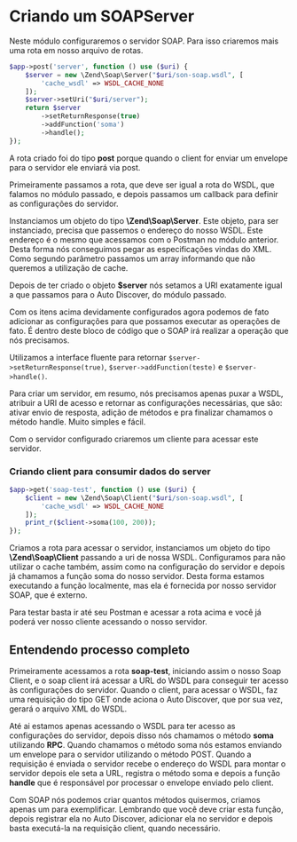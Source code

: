 # Criando um SOAPServer

Neste módulo configuraremos o servidor SOAP. Para isso criaremos mais uma rota em nosso arquivo de rotas.

```php
$app->post('server', function () use ($uri) {
    $server = new \Zend\Soap\Server("$uri/son-soap.wsdl", [
        'cache_wsdl' => WSDL_CACHE_NONE
    ]);
    $server->setUri("$uri/server");
    return $server
        ->setReturnResponse(true)
        ->addFunction('soma')
        ->handle();
});
```

A rota criado foi do tipo **post** porque quando o client for enviar um envelope para o servidor ele enviará via post.

Primeiramente passamos a rota, que deve ser igual a rota do WSDL, que falamos no módulo passado, e depois passamos um callback para definir as configurações do servidor.

Instanciamos um objeto do tipo **\Zend\Soap\Server**. Este objeto, para ser instanciado, precisa que passemos o endereço do nosso WSDL. Este endereço é o mesmo que acessamos com o Postman no módulo anterior. Desta forma nós conseguimos pegar as especificações vindas do XML. Como segundo parâmetro passamos um array informando que não queremos a utilização de cache.

Depois de ter criado o objeto **$server** nós setamos a URI exatamente igual a que passamos para o Auto Discover, do módulo passado.

Com os itens acima devidamente configurados agora podemos de fato adicionar as configurações para que possamos executar as operações de fato. É dentro deste bloco de código que o SOAP irá realizar a operação que nós precisamos.

Utilizamos a interface fluente para retornar `$server->setReturnResponse(true)`, `$server->addFunction(teste)` e  `$server->handle()`.

Para criar um servidor, em resumo, nós precisamos apenas puxar a WSDL, atribuir a URI de acesso e retornar as configurações necessárias, que são: ativar envio de resposta, adição de métodos e pra finalizar chamamos o método handle. Muito simples e fácil.

Com o servidor configurado criaremos um cliente para acessar este servidor.

### Criando client para consumir dados do server

```php
$app->get('soap-test', function () use ($uri) {
    $client = new \Zend\Soap\Client("$uri/son-soap.wsdl", [
        'cache_wsdl' => WSDL_CACHE_NONE
    ]);
    print_r($client->soma(100, 200));
});
```

Criamos a rota para acessar o servidor, instanciamos um objeto do tipo **\Zend\Soap\Client** passando a uri de nossa WSDL. Configuramos para não utilizar o cache também, assim como na configuração do servidor e depois já chamamos a função soma do nosso servidor. Desta forma estamos executando a função localmente, mas ela é fornecida por nosso servidor SOAP, que é externo.

Para testar basta ir até seu Postman e acessar a rota acima e você já poderá ver nosso cliente acessando o nosso servidor.

## Entendendo processo completo

Primeiramente acessamos a rota **soap-test**, iniciando assim o nosso Soap Client, e o soap client irá acessar a URL do WSDL para conseguir ter acesso às configurações do servidor. Quando o client, para acessar o WSDL, faz uma requisição do tipo GET onde aciona o Auto Discover, que por sua vez, gerará o arquivo XML do WSDL.

Até ai estamos apenas acessando o WSDL para ter acesso as configurações do servidor, depois disso nós chamamos o método **soma** utilizando **RPC**. Quando chamamos o método soma nós estamos enviando um envelope para o servidor utilizando o método POST. Quando a requisição é enviada o servidor recebe o endereço do WSDL para montar o servidor depois ele seta a URL, registra o método soma e depois a função **handle** que é responsável por processar o envelope enviado pelo client.

Com SOAP nós podemos criar quantos métodos quisermos, criamos apenas um para exemplificar. Lembrando que você deve criar esta função, depois registrar ela no Auto Discover, adicionar ela no servidor e depois basta executá-la na requisição client, quando necessário.